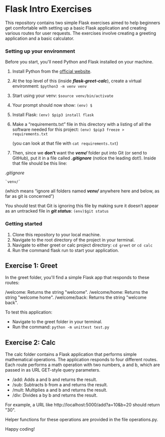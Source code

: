 # Flask Intro Exercises
This repository contains two simple Flask exercises aimed to help beginners get comfortable with setting up a basic Flask application and creating various routes for user requests. The exercises involve creating a greeting application and a basic calculator.

### Setting up your environment
Before you start, you'll need Python and Flask installed on your machine.

1. Install Python from the [official website](https://www.python.org/downloads/).
2. At the top level of this (inside ***flask-greet-calc***), create a virtual environment: `$python3 -m venv venv`

3. Start using your venv: `$source venv/bin/activate`

4. Your prompt should now show: `(env) $`

5. Install Flask: `(env) $pip3 install flask`

6. Make a “requirements.txt” file in this directory with a listing of all the software needed for this project: 
`(env) $pip3 freeze > requirements.txt`

    (you can look at that file with `cat requirements.txt`)

7. Then, since we **don’t** want the ***venv/*** folder put into Git (or send to GitHub), put it in a file called ***.gitignore*** (notice the leading dot!). Inside that file should be this line:

*.gitignore*

    `venv/`

(which means “ignore all folders named ***venv/*** anywhere here and below, as far as git is concerned”)

You should test that Git is ignoring this file by making sure it doesn’t appear as an untracked file in ***git status***: `(env)$git status`

### Getting started

1. Clone this repository to your local machine.
2. Navigate to the root directory of the project in your terminal.
3. Navigate to either greet or calc project directory: `cd greet` or `cd calc`
4. Run the command flask run to start your application.

## Exercise 1: Greet
In the greet folder, you'll find a simple Flask app that responds to these routes:

/welcome: Returns the string "welcome".
/welcome/home: Returns the string "welcome home".
/welcome/back: Returns the string "welcome back".

To test this application:

- Navigate to the greet folder in your terminal.
- Run the command:
`python -m unittest test.py`

## Exercise 2: Calc
The calc folder contains a Flask application that performs simple mathematical operations. The application responds to four different routes. Each route performs a math operation with two numbers, a and b, which are passed in as URL GET-style query parameters.

- /add: Adds a and b and returns the result.
- /sub: Subtracts b from a and returns the result.
- /mult: Multiplies a and b and returns the result.
- /div: Divides a by b and returns the result.

For example, a URL like http://localhost:5000/add?a=10&b=20 should return "30".

Helper functions for these operations are provided in the file operations.py.

Happy coding!